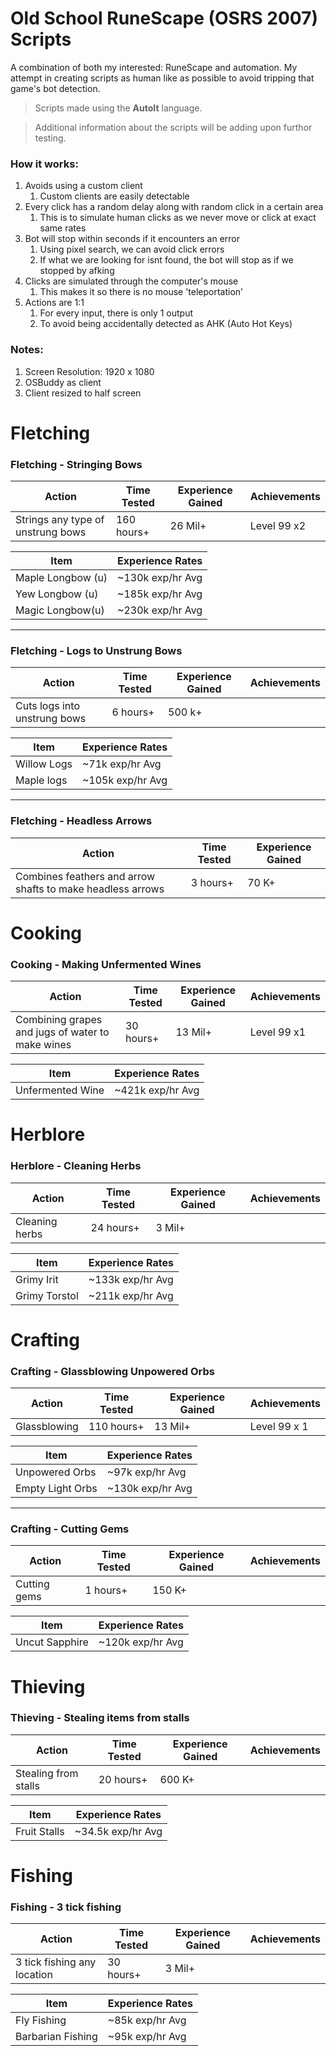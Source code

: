 # Old School RuneScape (OSRS 2007) Scripts
A combination of both my interested: RuneScape and automation. My attempt in creating scripts as human like as possible to avoid tripping that game's bot detection.

> Scripts made using the __AutoIt__ language.

> Additional information about the scripts will be adding upon furthor testing.

### How it works:
1. Avoids using a custom client
	1. Custom clients are easily detectable
2. Every click has a random delay along with random click in a certain area
	1. This is to simulate human clicks as we never move or click at exact same rates
3. Bot will stop within seconds if it encounters an error
	1. Using pixel search, we can avoid click errors
	2. If what we are looking for isnt found, the bot will stop as if we stopped by afking
4. Clicks are simulated through the computer's mouse
	1. This makes it so there is no mouse 'teleportation'
5. Actions are 1:1
	1. For every input, there is only 1 output
	2. To avoid being accidentally detected as AHK (Auto Hot Keys)

### Notes:
1. Screen Resolution: 1920 x 1080
2. OSBuddy as client
3. Client resized to half screen

# Fletching

### Fletching - Stringing Bows

| Action                            | Time Tested | Experience Gained | Achievements|
|-----------------------------------|-------------|-------------------|-------------|
| Strings any type of unstrung bows | 160 hours+  | 26 Mil+           | Level 99 x2 |

| Item             | Experience Rates |
|------------------|------------------|
| Maple Longbow (u)| ~130k exp/hr Avg |
| Yew Longbow (u)  | ~185k exp/hr Avg |
| Magic Longbow(u) | ~230k exp/hr Avg |

---

### Fletching - Logs to Unstrung Bows

| Action                            | Time Tested | Experience Gained | Achievements|
|-----------------------------------|-------------|-------------------|-------------|
| Cuts logs into unstrung bows      | 6 hours+    | 500 k+            |             |

| Item            | Experience Rates |
|-----------------|------------------|
| Willow Logs     | ~71k exp/hr Avg  |
| Maple logs      | ~105k exp/hr Avg |

---

### Fletching - Headless Arrows

| Action                                                     | Time Tested | Experience Gained |
|------------------------------------------------------------|-------------|-------------------|
| Combines feathers and arrow shafts to make headless arrows | 3 hours+    | 70 K+             |

# Cooking

### Cooking - Making Unfermented Wines

| Action                                           | Time Tested  | Experience Gained   | Achievements|
|--------------------------------------------------|--------------|---------------------|-------------|
| Combining grapes and jugs of water to make wines | 30 hours+    | 13 Mil+             | Level 99 x1 |

| Item            | Experience Rates  |
|-----------------|-------------------|
| Unfermented Wine | ~421k exp/hr Avg |

# Herblore

### Herblore - Cleaning Herbs

| Action                            | Time Tested | Experience Gained | Achievements|
|-----------------------------------|-------------|-------------------|-------------|
| Cleaning herbs                    | 24 hours+   | 3 Mil+            |             |

| Item            | Experience Rates  |
|-----------------|-------------------|
| Grimy Irit      | ~133k exp/hr Avg  |
| Grimy Torstol   | ~211k exp/hr Avg  |

# Crafting

### Crafting - Glassblowing Unpowered Orbs

| Action       | Time Tested | Experience Gained   | Achievements|
|--------------|-------------|---------------------|-------------|
| Glassblowing | 110 hours+  | 13 Mil+             | Level 99 x 1|

| Item            | Experience Rates  |
|-----------------|-------------------|
| Unpowered Orbs  | ~97k exp/hr Avg   |
| Empty Light Orbs| ~130k exp/hr Avg  |

---

### Crafting - Cutting Gems

| Action       | Time Tested  | Experience Gained   | Achievements|
|--------------|--------------|---------------------|-------------|
| Cutting gems | 1 hours+     | 150 K+              |             |

| Item            | Experience Rates  |
|-----------------|-------------------|
| Uncut Sapphire  | ~120k exp/hr Avg |

# Thieving

### Thieving - Stealing items from stalls

| Action               | Time Tested  | Experience Gained   | Achievements|
|----------------------|--------------|---------------------|-------------|
| Stealing from stalls | 20 hours+    | 600 K+              |             |

| Item            | Experience Rates  |
|-----------------|-------------------|
| Fruit Stalls    | ~34.5k exp/hr Avg |

# Fishing

### Fishing - 3 tick fishing

| Action                        | Time Tested  | Experience Gained   | Achievements|
|-------------------------------|--------------|---------------------|-------------|
| 3 tick fishing any location   | 30 hours+    | 3 Mil+              |             |

| Item             | Experience Rates  |
|------------------|-------------------|
| Fly Fishing      | ~85k exp/hr Avg   |
| Barbarian Fishing| ~95k exp/hr Avg   |
